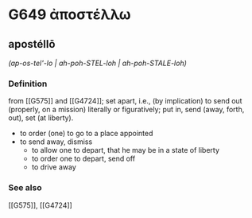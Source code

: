 # G649 ἀποστέλλω

## apostéllō

_(ap-os-tel'-lo | ah-poh-STEL-loh | ah-poh-STALE-loh)_

### Definition

from [[G575]] and [[G4724]]; set apart, i.e., (by implication) to send out (properly, on a mission) literally or figuratively; put in, send (away, forth, out), set (at liberty).

- to order (one) to go to a place appointed
- to send away, dismiss
  - to allow one to depart, that he may be in a state of liberty
  - to order one to depart, send off
  - to drive away

### See also

[[G575]], [[G4724]]

